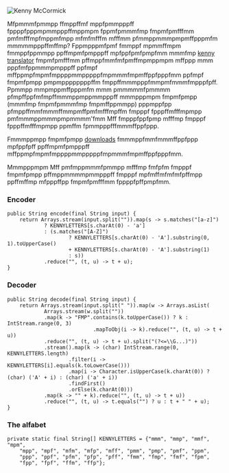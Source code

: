 
![Kenny McCormick](https://upload.wikimedia.org/wikipedia/en/thumb/6/6f/KennyMcCormick.png/150px-KennyMcCormick.png)

Mfpmmmfpmmpp ffmppffmf mppfpmmpppff fppppfpppmpmmpppffmppmpm fppmfpmmmfmp fmpmfpmfffmm pmfmfffmpfmppmfmpp mfmfmfffm mfffmm pfmmppmmmpmpmffpppmfm mmmmmpppffmffmp? Fppmpppmfpmf fmmppf mpmmffmpm fmmppfppmmpp ppffmpmfpmpppff mpfppfpmfpmpfmm mmmfmp [kenny translator](https://www.namesuppressed.com/kenny) fmpmfpmfffmm pffmppfmmfmfpmffmpmppmpm mffppp mmm pppfmfppmmmpmpppff ppfmpf mffppmpfmpmfmppppmmpppppfmpmmmfmpmffppfpppfmm ppfmpf fmpmfpmpp pmpmppppppppffm fmppffmmmpppfmmpmfmmmfmpppfpff. Ppmmpp mmpmppmffpppmfm mmm pmmmmmfpmmmm pfmpffppfmfmpffmmmppmppmmpppff mmmpppmpm fmpmfpmpp (mmmfmp fmpmfpmmmfmp fmpmffppmmpp) pppmppfpp pfmppffmmfmmmffmmpmffpmfmfffmpffm fmpppf fpppffmfffmpmpp pmfmmmppmmmpmpmmmm'fmm Mff fmpppfppfpmp mfffmp fmpppf fpppffmfffmpmpp ppmffm fpmmpppfffmmmffppfppp.

Fmmmppmpp fmpmfpmpp [downloads](https://www.namesuppressed.com/kenny/downloads.html) fmmmppfmmfmmmffppfppp mpfppfpff ppffmpmfpmpppff mffppmpfmpmfmppppmmpppppfmpmmmfmpmffppfpppfmm.

Mmmpppmpm Mff pmfmppmmmfpmmpp mfffmp fmfpfm fmpppf fmpmfpmpp pffmppmmmmpmmpppff fmpppf mpfmffmfmfmfpffmpp ppffmffmp mfpppffpp fmpmfpmfffmm fppppfpffpmpfmm.


### Encoder
```code
public String encode(final String input) {
    return Arrays.stream(input.split("")).map(s -> s.matches("[a-z]")
            ? KENNYLETTERS[s.charAt(0) - 'a']
            : (s.matches("[A-Z]")
                    ? KENNYLETTERS[s.charAt(0) - 'A'].substring(0, 1).toUpperCase()
                    + KENNYLETTERS[s.charAt(0) - 'A'].substring(1)
                    : s))
            .reduce("", (t, u) -> t + u);
}
```

### Decoder
```code
public String decode(final String input) {
    return Arrays.stream(input.split(" ")).map(w -> Arrays.asList(
            Arrays.stream(w.split(""))
            .map(k -> "FMP".contains(k.toUpperCase()) ? k : IntStream.range(0, 3)
                            .mapToObj(i -> k).reduce("", (t, u) -> t + u))
            .reduce("", (t, u) -> t + u).split("(?<=\\G...)"))
            .stream().map(k -> (char) IntStream.range(0, KENNYLETTERS.length)
                    .filter(i -> KENNYLETTERS[i].equals(k.toLowerCase()))
                    .map(i -> Character.isUpperCase(k.charAt(0)) ? (char) ('A' + i) : (char) ('a' + i))
                    .findFirst()
                    .orElse(k.charAt(0)))
            .map(k -> "" + k).reduce("", (t, u) -> t + u))
            .reduce("", (t, u) -> t.equals("") ? u : t + " " + u);
}
```

### The alfabet
```code
private static final String[] KENNYLETTERS = {"mmm", "mmp", "mmf", "mpm",
    "mpp", "mpf", "mfm", "mfp", "mff", "pmm", "pmp", "pmf", "ppm",
    "ppp", "ppf", "pfm", "pfp", "pff", "fmm", "fmp", "fmf", "fpm",
    "fpp", "fpf", "ffm", "ffp"};

```
